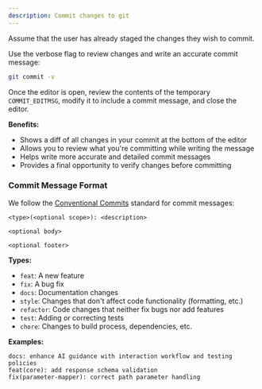 ```yaml
---
description: Commit changes to git
---
```


Assume that the user has already staged the changes they wish to commit.

Use the verbose flag to review changes and write an accurate commit message:

```bash
git commit -v
```

Once the editor is open, review the contents of the temporary `COMMIT_EDITMSG`,
modify it to include a commit message, and close the editor.

**Benefits:**

- Shows a diff of all changes in your commit at the bottom of the editor
- Allows you to review what you're committing while writing the message
- Helps write more accurate and detailed commit messages
- Provides a final opportunity to verify changes before committing

### Commit Message Format

We follow the [Conventional Commits](https://www.conventionalcommits.org/) standard for commit messages:

```
<type>(<optional scope>): <description>

<optional body>

<optional footer>
```

**Types:**

- `feat`: A new feature
- `fix`: A bug fix
- `docs`: Documentation changes
- `style`: Changes that don't affect code functionality (formatting, etc.)
- `refactor`: Code changes that neither fix bugs nor add features
- `test`: Adding or correcting tests
- `chore`: Changes to build process, dependencies, etc.

**Examples:**

```
docs: enhance AI guidance with interaction workflow and testing policies
feat(core): add response schema validation
fix(parameter-mapper): correct path parameter handling
```

